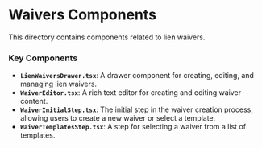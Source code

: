 # Waivers Components

This directory contains components related to lien waivers.

### Key Components

- **`LienWaiversDrawer.tsx`**: A drawer component for creating, editing, and managing lien waivers.
- **`WaiverEditor.tsx`**: A rich text editor for creating and editing waiver content.
- **`WaiverInitialStep.tsx`**: The initial step in the waiver creation process, allowing users to create a new waiver or select a template.
- **`WaiverTemplatesStep.tsx`**: A step for selecting a waiver from a list of templates.
